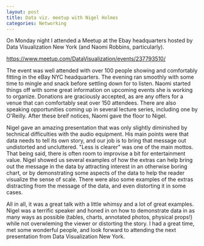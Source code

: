 ```yaml
---
layout: post
title: Data viz. meetup with Nigel Holmes
categories: Networking
---
```


On Monday night I attended a Meetup at the Ebay headquarters hosted by Data Visualization New York (and Naomi Robbins, particularly).

https://www.meetup.com/DataVisualization/events/237793510/

The event was well attended with over 100 people showing and comfortably fitting in the eBay NYC headquarters.  The evening ran smoothly with some time to mingle and snack before settling down for to listen.  Naomi started things off with some great information on upcoming events she is working to organize.  Donations are graciously accepted, as are any offers for a venue that can comfortably seat over 150 attendees.  There are also speaking opportunities coming up in several lecture series, including one by O'Reilly.  After these breif notices, Naomi gave the floor to Nigel.

Nigel gave an amazing presentation that was only slightly diminished by technical difficulties with the audio equipment.  His main points were that data needs to tell its own story, and our job is to bring that message out undistorted and uncluttered.  "Less is clearer" was one of the main mottos.  That being said, there is often room to improvise a bit for entertainment value. Nigel showed us several examples of how the extras can help bring out the message in the data by attracting interest in an otherwise boring chart, or by demonstrating some aspects of the data to help the reader visualize the sense of scale.  There were also some examples of the extras distracting from the message of the data, and even distorting it in some cases.

All in all, it was a great talk with a little whimsy and a lot of great examples.  Nigel was a terrific speaker and honed in on how to demonstrate data in as many ways as possible (tables, charts, annotated photos, physical props!) while not overwleming the viewer or distorting the story.  I had a great time, met some wonderful people, and look forward to attending the next presentation from Data Visualization New York.